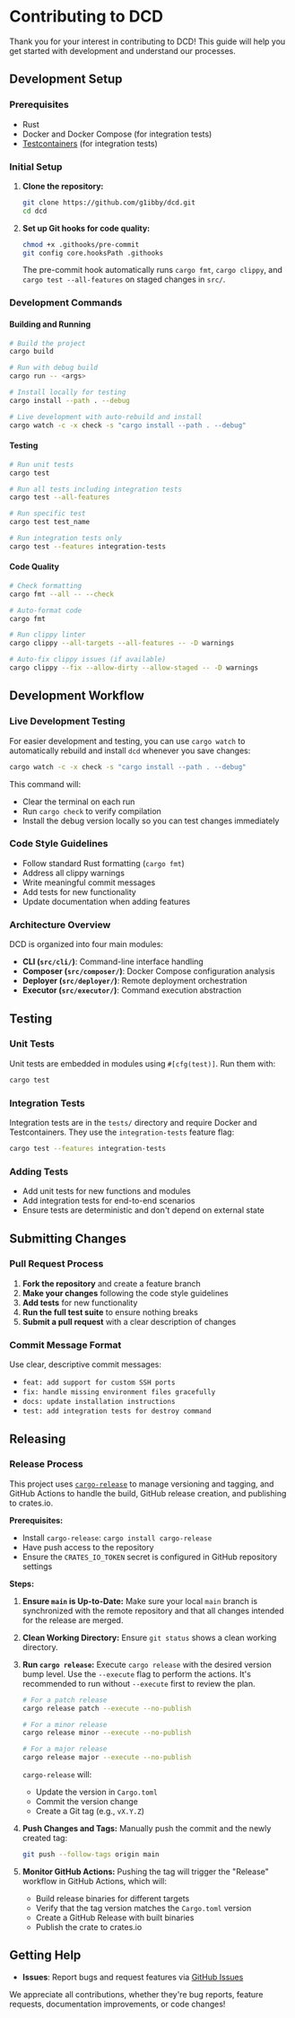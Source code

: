 # Contributing to DCD

Thank you for your interest in contributing to DCD! This guide will help you get started with development and understand our processes.

## Development Setup

### Prerequisites

- Rust
- Docker and Docker Compose (for integration tests)
- [Testcontainers](https://testcontainers.com/) (for integration tests)

### Initial Setup

1. **Clone the repository:**
   ```bash
   git clone https://github.com/g1ibby/dcd.git
   cd dcd
   ```

2. **Set up Git hooks for code quality:**
   ```bash
   chmod +x .githooks/pre-commit
   git config core.hooksPath .githooks
   ```
   
   The pre-commit hook automatically runs `cargo fmt`, `cargo clippy`, and `cargo test --all-features` on staged changes in `src/`.

### Development Commands

#### Building and Running
```bash
# Build the project
cargo build

# Run with debug build
cargo run -- <args>

# Install locally for testing
cargo install --path . --debug

# Live development with auto-rebuild and install
cargo watch -c -x check -s "cargo install --path . --debug"
```

#### Testing
```bash
# Run unit tests
cargo test

# Run all tests including integration tests
cargo test --all-features

# Run specific test
cargo test test_name

# Run integration tests only
cargo test --features integration-tests
```

#### Code Quality
```bash
# Check formatting
cargo fmt --all -- --check

# Auto-format code
cargo fmt

# Run clippy linter
cargo clippy --all-targets --all-features -- -D warnings

# Auto-fix clippy issues (if available)
cargo clippy --fix --allow-dirty --allow-staged -- -D warnings
```

## Development Workflow

### Live Development Testing

For easier development and testing, you can use `cargo watch` to automatically rebuild and install `dcd` whenever you save changes:

```bash
cargo watch -c -x check -s "cargo install --path . --debug"
```

This command will:
- Clear the terminal on each run
- Run `cargo check` to verify compilation
- Install the debug version locally so you can test changes immediately

### Code Style Guidelines

- Follow standard Rust formatting (`cargo fmt`)
- Address all clippy warnings
- Write meaningful commit messages
- Add tests for new functionality
- Update documentation when adding features

### Architecture Overview

DCD is organized into four main modules:

- **CLI (`src/cli/`)**: Command-line interface handling
- **Composer (`src/composer/`)**: Docker Compose configuration analysis
- **Deployer (`src/deployer/`)**: Remote deployment orchestration  
- **Executor (`src/executor/`)**: Command execution abstraction


## Testing

### Unit Tests
Unit tests are embedded in modules using `#[cfg(test)]`. Run them with:
```bash
cargo test
```

### Integration Tests
Integration tests are in the `tests/` directory and require Docker and Testcontainers. They use the `integration-tests` feature flag:
```bash
cargo test --features integration-tests
```

### Adding Tests
- Add unit tests for new functions and modules
- Add integration tests for end-to-end scenarios
- Ensure tests are deterministic and don't depend on external state

## Submitting Changes

### Pull Request Process

1. **Fork the repository** and create a feature branch
2. **Make your changes** following the code style guidelines
3. **Add tests** for new functionality
4. **Run the full test suite** to ensure nothing breaks
5. **Submit a pull request** with a clear description of changes

### Commit Message Format

Use clear, descriptive commit messages:
- `feat: add support for custom SSH ports`
- `fix: handle missing environment files gracefully`
- `docs: update installation instructions`
- `test: add integration tests for destroy command`

## Releasing

### Release Process

This project uses [`cargo-release`](https://github.com/crate-ci/cargo-release) to manage versioning and tagging, and GitHub Actions to handle the build, GitHub release creation, and publishing to crates.io.

**Prerequisites:**
- Install `cargo-release`: `cargo install cargo-release`
- Have push access to the repository
- Ensure the `CRATES_IO_TOKEN` secret is configured in GitHub repository settings

**Steps:**

1. **Ensure `main` is Up-to-Date:** Make sure your local `main` branch is synchronized with the remote repository and that all changes intended for the release are merged.

2. **Clean Working Directory:** Ensure `git status` shows a clean working directory.

3. **Run `cargo release`:** Execute `cargo release` with the desired version bump level. Use the `--execute` flag to perform the actions. It's recommended to run without `--execute` first to review the plan.
   
   ```bash
   # For a patch release
   cargo release patch --execute --no-publish
   
   # For a minor release  
   cargo release minor --execute --no-publish
   
   # For a major release
   cargo release major --execute --no-publish
   ```
   
   `cargo-release` will:
   - Update the version in `Cargo.toml`
   - Commit the version change
   - Create a Git tag (e.g., `vX.Y.Z`)

4. **Push Changes and Tags:** Manually push the commit and the newly created tag:
   ```bash
   git push --follow-tags origin main
   ```

5. **Monitor GitHub Actions:** Pushing the tag will trigger the "Release" workflow in GitHub Actions, which will:
   - Build release binaries for different targets
   - Verify that the tag version matches the `Cargo.toml` version
   - Create a GitHub Release with built binaries
   - Publish the crate to crates.io

## Getting Help

- **Issues**: Report bugs and request features via [GitHub Issues](https://github.com/g1ibby/dcd/issues)

We appreciate all contributions, whether they're bug reports, feature requests, documentation improvements, or code changes!
